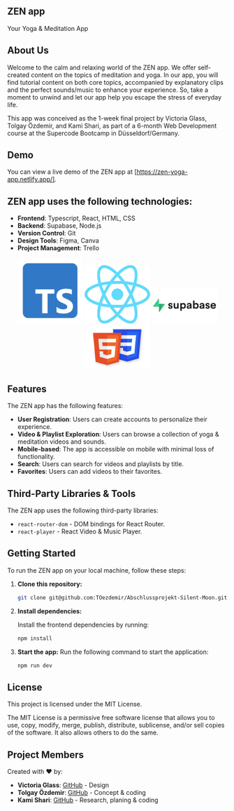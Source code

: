 ## ZEN app
 Your Yoga & Meditation App



## About Us

Welcome to the calm and relaxing world of the ZEN app. We offer self-created content on the topics of meditation and yoga. In our app, you will find tutorial content on both core topics, accompanied by explanatory clips and the perfect sounds/music to enhance your experience. So, take a moment to unwind and let our app help you escape the stress of everyday life.

This app was conceived as the 1-week final project by Victoria Glass, Tolgay Özdemir, and Kami Shari, as part of a 6-month Web Development course at the Supercode Bootcamp in Düsseldorf/Germany.



## Demo

You can view a live demo of the ZEN app at [https://zen-yoga-app.netlify.app/].

## ZEN app uses the following technologies:

- **Frontend**: Typescript, React, HTML, CSS
- **Backend**: Supabase, Node.js 
- **Version Control**: Git
- **Design Tools**: Figma, Canva
- **Project Management**: Trello

<div style="text-align: center;">
    <img src="./public/tech_logos/typescript-logo.jpg" alt="Typescript Logo" width="150" />
    <img src="./public/tech_logos/react-logo.png" alt="React Logo" width="150" />
    <img src="./public/tech_logos/supabase-logo.png" alt="Supabase Logo" width="150" />
    <img src="./public/tech_logos/html-css-logo.png" alt="HTML & CSS Logo" width="150" />
</div>



## Features

The ZEN app has the following features:

- **User Registration**: Users can create accounts to personalize their experience.
- **Video & Playlist Exploration**: Users can browse a collection of yoga & meditation videos and sounds.
- **Mobile-based**: The app is accessible on mobile with minimal loss of functionality.
- **Search**: Users can search for videos and playlists by title.
- **Favorites**: Users can add videos to their favorites.



## Third-Party Libraries & Tools

The ZEN app uses the following third-party libraries:

- `react-router-dom` - DOM bindings for React Router.
- `react-player` - React Video & Music Player.






## Getting Started

To run the ZEN app on your local machine, follow these steps:



1. **Clone this repository:**

   ```bash
   git clone git@github.com:TOezdemir/Abschlussprojekt-Silent-Moon.git
   ```



2. **Install dependencies:**

   Install the frontend dependencies by running:
   ```bash
   npm install
   ```



3. **Start the app:**
   Run the following command to start the application:
   ```bash
   npm run dev
   ```



## License

This project is licensed under the MIT License.

The MIT License is a permissive free software license that allows you to use, copy, modify, merge, publish, distribute, sublicense, and/or sell copies of the software. It also allows others to do the same.



## Project Members

Created with ♥ by:

- **Victoria Glass**: [GitHub](https://github.com/AliceReturns) - Design
- **Tolgay Özdemir**: [GitHub](https://github.com/TOezdemir) - Concept & coding
- **Kami Shari**: [GitHub](https://github.com/kami-shari) - Research, planing & coding